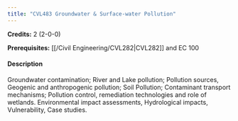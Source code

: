 ```yaml
---
title: "CVL483 Groundwater & Surface-water Pollution"
---
```

**Credits:** 2 (2-0-0)

**Prerequisites:** [[/Civil Engineering/CVL282|CVL282]] and EC 100

#### Description
Groundwater contamination; River and Lake pollution; Pollution sources, Geogenic and anthropogenic pollution; Soil Pollution; Contaminant transport mechanisms; Pollution control, remediation technologies and role of wetlands. Environmental impact assessments, Hydrological impacts, Vulnerability, Case studies.